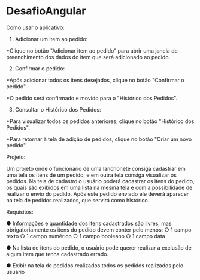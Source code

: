 # DesafioAngular

Como usar o aplicativo:

1. Adicionar um item ao pedido:

*Clique no botão "Adicionar item ao pedido" para abrir uma janela de preenchimento dos dados do item que será adicionado ao pedido.

2. Confirmar o pedido:

*Após adicionar todos os itens desejados, clique no botão "Confirmar o pedido".

*O pedido será confirmado e movido para o "Histórico dos Pedidos".

3. Consultar o Histórico dos Pedidos:

*Para visualizar todos os pedidos anteriores, clique no botão "Histórico dos Pedidos".

*Para retornar à tela de adição de pedidos, clique no botão "Criar um novo pedido".

Projeto:

Um projeto onde o funcionário de uma lanchonete consiga cadastrar em uma tela os itens
de um pedido, e em outra tela consiga visualizar os pedidos.
Na tela de cadastro o usuário poderá cadastrar os itens do pedido, os quais são exibidos
em uma lista na mesma tela e com a possibilidade de realizar o envio do pedido. Após este
pedido enviado ele deverá aparecer na tela de pedidos realizados, que servirá como
histórico.

Requisitos:

● Informações e quantidade dos itens cadastrados são livres, mas obrigatoriamente
os itens do pedido devem conter pelo menos:
○ 1 campo texto
○ 1 campo numérico
○ 1 campo booleano
○ 1 campo data

● Na lista de itens do pedido, o usuário pode querer realizar a exclusão de algum item
que tenha cadastrado errado.

● Exibir na tela de pedidos realizados todos os pedidos realizados pelo usuário